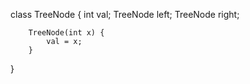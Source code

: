 

class TreeNode {
        int val;
        TreeNode left;
        TreeNode right;

        TreeNode(int x) {
            val = x;
        }
   }
 